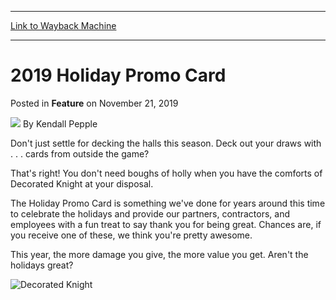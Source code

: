 
---
[Link to Wayback Machine](https://web.archive.org/web/20191221203633/https://magic.wizards.com/en/articles/archive/feature/2019-holiday-promo-card-2019-11-21)

[_metadata_:author]:- "Kendall Pepple"
[_metadata_:description]:- "This year's Holiday Promo Card does more than decorate your collection."
[_metadata_:generator]:- "Drupal 7 (http://drupal.org)"
[_metadata_:publish_date]:- "2019-11-21"
[_metadata_:title]:- "2019 Holiday Promo Card"
[_metadata_:wayback_capture_timestamp]:- "2019-12-21 20:36:33+00:00"
[_metadata_:wayback_raw_url]:- "https://web.archive.org/web/20191221203633id_/https://magic.wizards.com/en/articles/archive/feature/2019-holiday-promo-card-2019-11-21"
[_metadata_:wayback_url]:- "https://magic.wizards.com/en/articles/archive/feature/2019-holiday-promo-card-2019-11-21"
---


2019 Holiday Promo Card
=======================



 Posted in **Feature**
 on November 21, 2019 






![](https://media.magic.wizards.com/styles/auth_small/public/images/person/wizards_authorpic_larger.jpg)
By Kendall Pepple











Don't just settle for decking the halls this season. Deck out your draws with . . . cards from outside the game?


That's right! You don't need boughs of holly when you have the comforts of Decorated Knight at your disposal.


The Holiday Promo Card is something we've done for years around this time to celebrate the holidays and provide our partners, contractors, and employees with a fun treat to say thank you for being great. Chances are, if you receive one of these, we think you're pretty awesome.


This year, the more damage you give, the more value you get. Aren't the holidays great?


![Decorated Knight](https://media.wizards.com/2019/images/daily/0uDOoWtYng.png)







